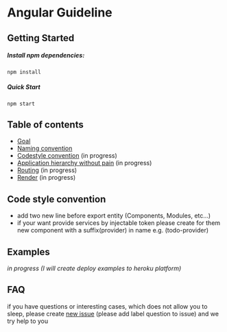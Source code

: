 # Angular Guideline

## Getting Started

##### Install npm dependencies:
```
npm install
```

##### Quick Start
```
npm start
```

## Table of contents

* [Goal](https://github.com/Frontend-Stars/angular-guideline/wiki/Goal)
* [Naming convention](https://github.com/Frontend-Stars/angular-guideline/wiki/Naming-convention)
* [Codestyle convention](https://github.com/Frontend-Stars/angular-guideline/wiki/Codestyle-convention) (in progress)
* [Application hierarchy without pain](https://github.com/Frontend-Stars/angular-guideline/wiki/Application-hierarchy-without-pain) (in progress)
* [Routing](https://github.com/Frontend-Stars/angular-guideline/wiki/Routing) (in progress)
* [Render](https://github.com/Frontend-Stars/angular-guideline/wiki/Render) (in progress)

## Code style convention
* add two new line before export entity (Components, Modules, etc...)
* if your want provide services by injectable token please create for them new component with a suffix(provider) in name e.g. (todo-provider)

## Examples
_in progress (I will create deploy examples to heroku platform)_

## FAQ
if you have questions or interesting cases, which does not allow you to sleep, please create [new issue](https://github.com/Frontend-Stars/angular-guideline/issues) (please add label question to issue) and we try help to you
